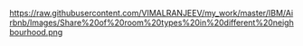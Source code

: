 https://raw.githubusercontent.com/VIMALRANJEEV/my_work/master/IBM/Airbnb/Images/Share%20of%20room%20types%20in%20different%20neighbourhood.png
